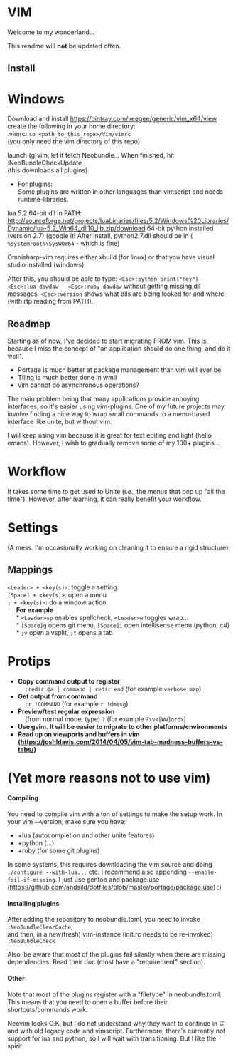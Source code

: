 # VIM
Welcome to my wonderland...

This readme will **not** be updated often.

## Install
# Windows
Download and install https://bintray.com/veegee/generic/vim_x64/view  
create the following in your home directory:  
.vimrc:
    `so <path_to_this_repo>/Vim/vimrc`  
    (you only need the vim directory of this repo)
    
launch (g)vim, let it fetch Neobundle...
When finished, hit <Esc>:NeoBundleCheckUpdate  
(this downloads all plugins)

* For plugins:  
Some plugins are written in other languages than vimscript and needs runtime-libraries.

lua 5.2 64-bit dll in PATH: http://sourceforge.net/projects/luabinaries/files/5.2/Windows%20Libraries/Dynamic/lua-5.2_Win64_dll10_lib.zip/download
64-bit python installed (version 2.7) (google it! After install, python2.7.dll should be in ( `%systemroot%\SysWOW64` - which is fine)

Omnisharp-vim requires either xbuild (for linux) or that you have visual studio installed (windows).

After this, you should be able to type:
    `<Esc>:python print("hey")  
    <Esc>:lua dawdaw  
    <Esc>:ruby dawdaw`
without getting missing dll messages. `<Esc>:version` shows what dlls are being looked for and where (with rtp reading from PATH).
    
    


## Roadmap
Starting as of now, I've decided to start migrating FROM vim. This is because
    I miss the concept of "an application should do one thing, and do it well".
* Portage is much better at package management than vim will ever be
* Tiling is much better done in wmii
* vim cannot do asynchronous operations?


The main problem being that many applications provide annoying interfaces, so it's easier using vim-plugins.
One of my future projects may involve finding a nice way to wrap small commands to a menu-based interface like unite, but without vim.

I will keep using vim because it is great for text editing and light (hello emacs). However, I wish to gradually remove some of my 100+ plugins... 

# Workflow
It takes some time to get used to Unite (i.e., the menus that pop up "all the
time"). However, after learning, it can really benefit your workflow.


# Settings
(A mess. I'm occasionally working on cleaning it to ensure a rigid structure)

## Mappings
`<Leader> + <key(s)>`:  toggle a setting.  
`[Space] + <key(s)>`: open a menu  
`; + <key(s)>`: do a window action  
&nbsp;&nbsp;&nbsp;&nbsp; **For example**  
&nbsp;&nbsp;&nbsp;&nbsp; * `<Leader>sp` enables spellcheck, `<Leader>w` toggles wrap...  
&nbsp;&nbsp;&nbsp;&nbsp; * `[Space]g` opens git menu, `[Space]i` open intellisense menu (python, c#)  
&nbsp;&nbsp;&nbsp;&nbsp; * `;v` open a vsplit, `;t` opens a tab

# Protips
* **Copy command output to register**  
&nbsp;&nbsp;&nbsp;&nbsp;`:redir @a | command | redir end` (for example `verbose map`)  
* **Get output from command**  
&nbsp;&nbsp;&nbsp;&nbsp;`:r !COMMAND` (for example `r !dmesg`)  
* **Preview/test regular expression**  
&nbsp;&nbsp;&nbsp;&nbsp;(from normal mode, type) `?` (for example `?\v<[Ww]ord>`)  
* **Use gvim. It will be easier to migrate to other platforms/environments**  
* **Read up on viewports and buffers in vim  
    (https://joshldavis.com/2014/04/05/vim-tab-madness-buffers-vs-tabs/)**



# (Yet more reasons not to use vim)
#### Compiling
You need to compile vim with a ton of settings to make the setup work.
In your vim --version, make sure you have:  
* +lua (autocompletion and other unite features)  
* +python (...)  
* +ruby (for some git plugins)  

In some systems, this requires downloading the vim source and doing `./configure --with-lua...` etc.  I recommend also appending `--enable-fail-if-missing`. 
I just use gentoo and package.use (https://github.com/andsild/dotfiles/blob/master/portage/package.use) :)  


#### Installing plugins
After adding the repository to neobundle.toml, you need to invoke  
`:NeoBundleClearCache`,  
and then, in a new(fresh) vim-instance (init.rc needs to be re-invoked)    
`:NeoBundleCheck`

Also, be aware that most of the plugins fail silently when there are missing
dependencies. Read their doc (most have a "requirement" section).

#### Other
Note that most of the plugins register with a "filetype" in neobundle.toml. This means that you need to open a buffer before their shortcuts/commands work.

Neovim looks O.K, but I do not understand why they want to continue in C and with old legacy code and vimscript. Furthermore, there's currently not support for lua and python, so I will wait with transitioning. But I like the spirit.
